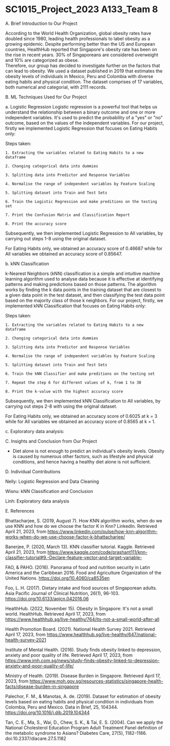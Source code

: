 # SC1015_Project_2023 A133_Team 8

A. Brief Introduction to Our Project

According to the World Health Organization, global obesity rates have doubled since 1980, leading health professionals to label obesity as a growing epidemic. Despite performing better than the US and European countries, HealthHub reported that Singapore's obesity rate has been on the rise in recent years. 30% of Singaporeans are considered overweight and 10% are categorized as obese.  
Therefore, our group has decided to investigate further on the factors that can lead to obesity.
We used a dataset published in 2019 that estimates the obesity levels of individuals in Mexico, Peru and Colombia with diverse eating habits and physical condition. The dataset comprises of 17 variables, both numerical and categorial, with 2111 records. 

B. ML Techniques Used for Our Project

a. Logistic Regression
Logistic regression is a powerful tool that helps us understand the relationship between a binary outcome and one or more independent variables. It's used to predict the probability of a "yes" or "no" outcome, based on the values of the independent variables. For our project, firstly we implemented Logistic Regression that focuses on Eating Habits only:

Steps taken:

    1. Extracting the variables related to Eating Habits to a new dataframe
    
    2. Changing categorical data into dummies
    
    3. Splitting data into Predictor and Response Variables
    
    4. Normalise the range of independent variables by Feature Scaling
    
    5. Splitting dataset into Train and Test Sets
    
    6. Train the Logistic Regression and make preditions on the testing set

    7. Print the Confusion Matrix and Classification Report

    8. Print the accuracy score

Subsequently, we then implemented Logistic Regression to All variables, by carrying out steps 1-8 using the original dataset. 
    
For Eating Habits only, we obtained an accuracy score of 0.46687 while for All variables we obtained an accuracy score of 0.85647.



b. kNN Classification

k-Nearest Neighbors (kNN) classification is a simple and intuitive machine learning algorithm used to analyse data because it is effective at identifying patterns and making predictions based on those patterns. The algorithm works by finding the k data points in the training dataset that are closest to a given data point in the test dataset, and then classifying the test data point based on the majority class of those k neighbors. For our project, firstly, we implemented kNN Classification that focuses on Eating Habits only:

Steps taken:
    
    1. Extracting the variables related to Eating Habits to a new dataframe
    
    2. Changing categorical data into dummies
    
    3. Splitting data into Predictor and Response Variables
    
    4. Normalise the range of independent variables by Feature Scaling
    
    5. Splitting dataset into Train and Test Sets
    
    6. Train the kNN Classifier and make preditions on the testing set
    
    7. Repeat the step 6 for different values of k, from 1 to 30
    
    8. Print the k-value with the highest accuracy score

Subsequently, we then implemented kNN Classification to All variables, by carrying out steps 2-8 with       using the original dataset. 
    
For Eating Habits only, we obtained an accuracy score of 0.6025 at k = 3 while for All variables we         obtained an accuracy score of 0.8565 at k = 1.

c. Exploratory data analysis:



C. Insights and Conclusion from Our Project

- Diet alone is not enough to predict an individual's obesity levels. Obesity is caused by numerous other factors, such as lifestyle and physical conditions, and hence having a healthy diet alone is not sufficient.


D. Individual Contributions

Nelly: Logistic Regression and Data Cleaning

Wisnu: kNN Classification and Conclusion

Linh: Exploratory data analysis 


E. References

Bhattacharjee, S. (2019, August 7). How KNN algorithm works, when do we use KNN and how do we choose the factor K in Knn? LinkedIn. Retrieved April 21, 2023, from https://www.linkedin.com/pulse/how-knn-algorithm-works-when-do-we-use-choose-factor-k-bhattacharjee/ 

Banerjee, P. (2020, March 13). KNN classifier tutorial. Kaggle. Retrieved April 21, 2023, from https://www.kaggle.com/code/prashant111/knn-classifier-tutorial#9.-Declare-feature-vector-and-target-variable- 

FAO, & PAHO. (2016). Panorama of food and nutrition security in Latin America and the Caribbean 2016. Food and Agriculture Organization of the United Nations. https://doi.org/10.4060/ca8535en

Foo, L. H. (2017). Dietary intake and food sources of Singaporean adults. Asia Pacific Journal of Clinical Nutrition, 26(1), 96-103. https://doi.org/10.6133/apjcn.042016.06

HealthHub. (2022, November 15). Obesity in Singapore: It's not a small world. HealthHub. Retrieved April 17, 2023, from https://www.healthhub.sg/live-healthy/764/its-not-a-small-world-after-all 

Health Promotion Board. (2021). National Health Survey 2021. Retrieved April 17, 2023, from https://www.healthhub.sg/live-healthy/647/national-health-survey-2021

Institute of Mental Health. (2016). Study finds obesity linked to depression, anxiety and poor quality of life. Retrieved April 17, 2023, from https://www.imh.com.sg/news/study-finds-obesity-linked-to-depression-anxiety-and-poor-quality-of-life/

Ministry of Health. (2019). Disease Burden in Singapore. Retrieved April 17, 2023, from https://www.moh.gov.sg/resources-statistics/singapore-health-facts/disease-burden-in-singapore

Palechor, F. M., & Manotas, A. de. (2019). Dataset for estimation of obesity levels based on eating habits and physical condition in individuals from Colombia, Peru and Mexico. Data in Brief, 25, 104344. https://doi.org/10.1016/j.dib.2019.104344 

Tan, C. E., Ma, S., Wai, D., Chew, S. K., & Tai, E. S. (2004). Can we apply the National Cholesterol Education Program Adult Treatment Panel definition of the metabolic syndrome to Asians? Diabetes Care, 27(5), 1182–1186. doi:10.2337/diacare.27.5.1182





